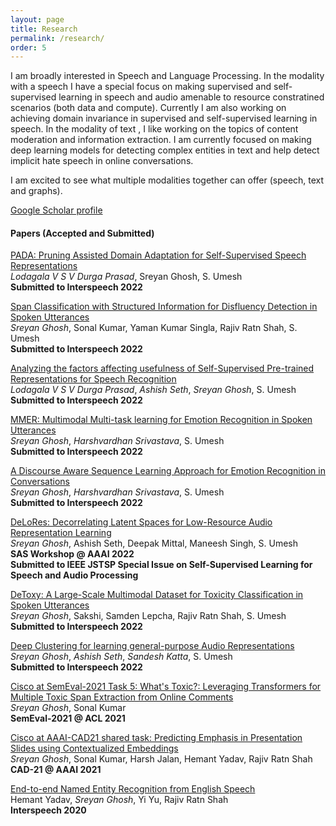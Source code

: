 ```yaml
---
layout: page
title: Research
permalink: /research/
order: 5
---
```

I am broadly interested in Speech and Language Processing. In the modality with a speech I have a special focus on making supervised and self-supervised learning in speech and audio amenable to resource constratined scenarios (both data and compute). Currently I am also working on achieving domain invariance in supervised and self-supervised learning in speech. In the modality of text , I like working on the topics of content moderation and information extraction. I am currently focused on making deep learning models for detecting complex entities in text and help detect implicit hate speech in online conversations.

I am excited to see what multiple modalities together can offer (speech, text and graphs).

[Google Scholar profile](https://scholar.google.com/citations?user=5HKZJHAAAAAJ&hl=en)

#### **Papers (Accepted and Submitted)**

[PADA: Pruning Assisted Domain Adaptation for Self-Supervised Speech Representations](https://arxiv.org/pdf/2110.08895.pdf)   
*Lodagala V S V Durga Prasad*, Sreyan Ghosh, S. Umesh   
**Submitted to Interspeech 2022**  

[Span Classification with Structured Information for Disfluency Detection in Spoken Utterances](https://arxiv.org/pdf/2110.08895.pdf)   
*Sreyan Ghosh*, Sonal Kumar, Yaman Kumar Singla, Rajiv Ratn Shah, S. Umesh   
**Submitted to Interspeech 2022**  

[Analyzing the factors affecting usefulness of Self-Supervised Pre-trained Representations for Speech Recognition](https://arxiv.org/pdf/2110.08895.pdf)   
*Lodagala V S V Durga Prasad*, *Ashish Seth*, *Sreyan Ghosh*, S. Umesh  
**Submitted to Interspeech 2022**  

[MMER: Multimodal Multi-task learning for Emotion Recognition in Spoken Utterances](https://arxiv.org/pdf/2110.08895.pdf)   
*Sreyan Ghosh*, *Harshvardhan Srivastava*, S. Umesh   
**Submitted to Interspeech 2022**  

[A Discourse Aware Sequence Learning Approach for Emotion Recognition in Conversations](https://arxiv.org/pdf/2110.08895.pdf)   
*Sreyan Ghosh*, *Harshvardhan Srivastava*, S. Umesh   
**Submitted to Interspeech 2022**  

[DeLoRes: Decorrelating Latent Spaces for Low-Resource Audio Representation Learning](https://arxiv.org/abs/2203.13628)  
*Sreyan Ghosh*, Ashish Seth, Deepak Mittal, Maneesh Singh, S. Umesh   
**SAS Workshop @ AAAI 2022**  
**Submitted to IEEE JSTSP Special Issue on Self-Supervised Learning for Speech and Audio Processing**  

[DeToxy: A Large-Scale Multimodal Dataset for Toxicity Classification in Spoken Utterances](https://arxiv.org/pdf/2110.07592.pdf)  
*Sreyan Ghosh*, Sakshi, Samden Lepcha, Rajiv Ratn Shah, S. Umesh  
**Submitted to Interspeech 2022**

[Deep Clustering for learning general-purpose Audio Representations](https://arxiv.org/pdf/2110.08895.pdf)  
*Sreyan Ghosh*, *Ashish Seth*, *Sandesh Katta*, S. Umesh  
**Submitted to Interspeech 2022**  

[Cisco at SemEval-2021 Task 5: What's Toxic?: Leveraging Transformers for Multiple Toxic Span Extraction from Online Comments](https://aclanthology.org/2021.semeval-1.29.pdf)  
*Sreyan Ghosh*, Sonal Kumar  
**SemEval-2021 @ ACL 2021**  

[Cisco at AAAI-CAD21 shared task: Predicting Emphasis in Presentation Slides using Contextualized Embeddings](https://arxiv.org/pdf/2101.11422.pdf)  
*Sreyan Ghosh*, Sonal Kumar, Harsh Jalan, Hemant Yadav, Rajiv Ratn Shah  
**CAD-21 @ AAAI 2021**  

[End-to-end Named Entity Recognition from English Speech](https://www.isca-speech.org/archive_v0/Interspeech_2020/pdfs/2482.pdf)  
Hemant Yadav, *Sreyan Ghosh*, Yi Yu, Rajiv Ratn Shah  
**Interspeech 2020**  

